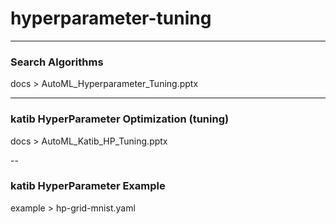 # hyperparameter-tuning

---
### Search Algorithms
docs > AutoML_Hyperparameter_Tuning.pptx

---
### katib HyperParameter Optimization (tuning)
docs > AutoML_Katib_HP_Tuning.pptx

--
### katib HyperParameter Example
example > hp-grid-mnist.yaml